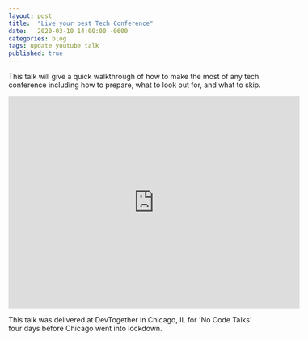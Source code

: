 ```yaml
---
layout: post
title:  "Live your best Tech Conference"
date:   2020-03-10 14:00:00 -0600
categories: blog
tags: update youtube talk
published: true
---
```

This talk will give a quick walkthrough of how to make the most of any tech conference including how to prepare, what to look out for, and what to skip.

<iframe src="https://slides.com/amycodes/conf-survival/embed" width="576" height="420" title="Live Your Best Tech Conference" scrolling="no" frameborder="0" webkitallowfullscreen mozallowfullscreen allowfullscreen></iframe>

This talk was delivered at DevTogether in Chicago, IL for 'No Code Talks' four days before Chicago went into lockdown. 